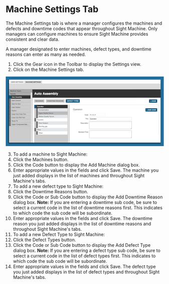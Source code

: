 # Machine Settings Tab

The Machine Settings tab is where a manager configures the machines and defects and downtime codes that appear throughout Sight Machine. Only managers can configure machines to ensure Sight Machine provides consistent and clear data.

A manager designated to enter machines, defect types, and downtime reasons can enter as many as needed.

1. Click the Gear icon in the Toolbar to display the Settings view.
2. Click on the Machine Settings tab.

![](machineSettingsOldSchool.png)

3. To add a machine to Sight Machine:  
  1. Click the Machines button. 
  2. Click the Code button to display the Add Machine dialog box.
  2. Enter appropriate values in the fields and click Save. The machine you just added displays in the list of machines and throughout Sight Machine's tabs. 
4. To add a new defect type to Sight Machine:
  1. Click the Downtime Reasons button.
  2. Click the Code or Sub Code button to display the Add Downtime Reason dialog box.
    **Note:** If you are entering a downtime sub code, be sure to select a current code in the list of downtime reasons first. This indicates to which code the sub code will be subordinate.
  3. Enter appropriate values in the fields and click Save. The downtime reason you just added displays in the list of downtime reasons and throughout Sight Machine's tabs.
5. To add a new Defect Type to Sight Machine:
  1. Click the Defect Types button.
  2. Click the Code or Sub Code button to display the Add Defect Type dialog box.
    **Note:** If you are entering a defect type sub code, be sure to select a current code in the list of defect types first. This indicates to which code the sub code will be subordinate.
  3. Enter appropriate values in the fields and click Save. The defect type you just added displays in the list of defect types and throughout Sight Machine's tabs.

